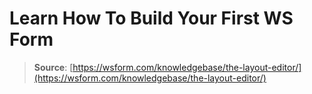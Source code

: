 # Learn How To Build Your First WS Form

> **Source**: [https://wsform.com/knowledgebase/the-layout-editor/](https://wsform.com/knowledgebase/the-layout-editor/)
